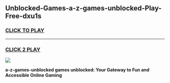 
## Unblocked-Games-a-z-games-unblocked-Play-Free-dxu1s
<h3>
<a href="https://premium76.site?title=a-z-games-unblocked&ref=20M">CLICK TO PLAY</a></h3>
<hr>

<h3>
<a href="https://premium76.site?title=a-z-games-unblocked&ref=20M">CLICK 2 PLAY</a>
  
</h3>

<a href="https://premium76.site?title=a-z-games-unblocked&ref=19M"><img src="https://clearcache.store/games.png"></a>


**a-z-games-unblocked games unblocked: Your Gateway to Fun and Accessible Online Gaming**
